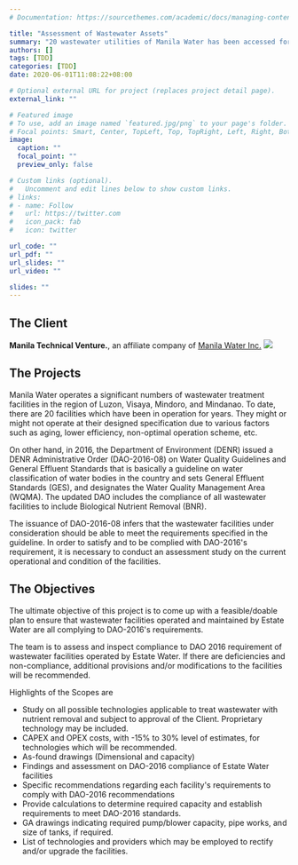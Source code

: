 ```yaml
---
# Documentation: https://sourcethemes.com/academic/docs/managing-content/

title: "Assessment of Wastewater Assets"
summary: "20 wastewater utilities of Manila Water has been accessed for their compliance with the new environmental standards (DAO2016). The team visited, evaluated operational performance of the utilities, and proposed optimal intervention strategies."
authors: []
tags: [TDD]
categories: [TDD]
date: 2020-06-01T11:08:22+08:00

# Optional external URL for project (replaces project detail page).
external_link: ""

# Featured image
# To use, add an image named `featured.jpg/png` to your page's folder.
# Focal points: Smart, Center, TopLeft, Top, TopRight, Left, Right, BottomLeft, Bottom, BottomRight.
image:
  caption: ""
  focal_point: ""
  preview_only: false

# Custom links (optional).
#   Uncomment and edit lines below to show custom links.
# links:
# - name: Follow
#   url: https://twitter.com
#   icon_pack: fab
#   icon: twitter

url_code: ""
url_pdf: ""
url_slides: ""
url_video: ""

slides: ""
---
```


## The Client
**Manila Technical Venture.**, an affiliate company of [Manila Water Inc.](https://www.manilawater.com/)
![](/img/client-logo/manilawater.png)


## The Projects
Manila Water operates a significant numbers of wastewater treatment facilities in the region of Luzon, Visaya, Mindoro, and Mindanao. To date, there are 20 facilities which have been in operation for years. They might or might not operate at their designed specification due to various factors such as aging, lower efficiency, non-optimal operation scheme, etc.

On other hand, in 2016, the Department of Environment (DENR) issued a DENR Administrative Order (DAO-2016-08) on Water Quality Guidelines and General Effluent Standards that is basically a guideline on water classification of water bodies in the country and sets General Effluent Standards (GES), and designates the Water Quality Management Area (WQMA). The updated DAO includes the compliance of all wastewater facilities to include Biological Nutrient Removal (BNR).

The issuance of DAO-2016-08 infers that the wastewater facilities under consideration should be able to meet the requirements specified in the guideline. In order to satisfy and to be complied with DAO-2016's requirement, it is necessary to conduct an assessment study on the current operational and condition of the facilities.

## The Objectives
The ultimate objective of this project is to come up with a feasible/doable plan to ensure that wastewater facilities operated and maintained by Estate Water are all complying to DAO-2016's requirements.

The team is to assess and inspect compliance to DAO 2016 requirement of wastewater facilities operated by Estate Water. If there are deficiencies and non-compliance, additional provisions and/or modifications to the facilities will be recommended.

Highlights of the Scopes are

* Study on all possible technologies applicable to treat wastewater with nutrient removal and subject to approval of the Client. Proprietary technology may be included.
* 	CAPEX and OPEX costs, with -15\% to 30\% level of estimates, for technologies which will be recommended.
* As-found drawings (Dimensional and capacity)
* Findings and assessment on DAO-2016 compliance of Estate Water facilities
* Specific recommendations regarding each facility's requirements to comply with DAO-2016 recommendations
* Provide calculations to determine required capacity and establish requirements to meet DAO-2016 standards.
* GA drawings indicating required pump/blower capacity, pipe works, and size of tanks, if required.
* List of technologies and providers which may be employed to rectify and/or upgrade the facilities.
